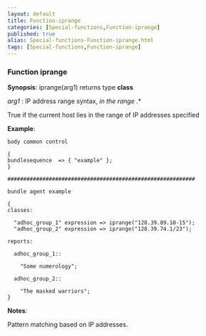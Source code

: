 ```yaml
---
layout: default
title: Function-iprange
categories: [Special-functions,Function-iprange]
published: true
alias: Special-functions-Function-iprange.html
tags: [Special-functions,Function-iprange]
---
```


### Function iprange

**Synopsis**: iprange(arg1) returns type **class**

  
 *arg1* : IP address range syntax, *in the range* .\*   

True if the current host lies in the range of IP addresses specified

**Example**:  
   

~~~~
body common control

{
bundlesequence  => { "example" };
}

###########################################################

bundle agent example

{     
classes:

  "adhoc_group_1" expression => iprange("128.39.89.10-15");
  "adhoc_group_2" expression => iprange("128.39.74.1/23");

reports:

  adhoc_group_1::

    "Some numerology";

  adhoc_group_2::

    "The masked warriors";
}
~~~~

**Notes**:  
   

Pattern matching based on IP addresses.
